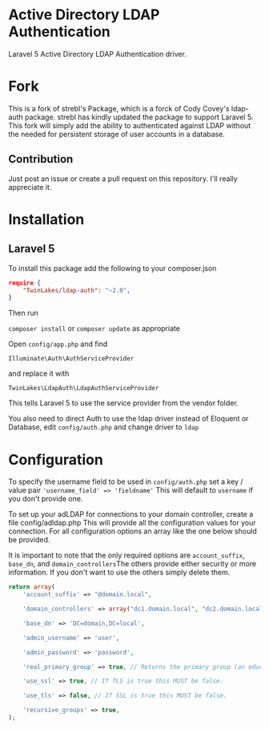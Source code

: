 Active Directory LDAP Authentication
=========

Laravel 5 Active Directory LDAP Authentication driver.

Fork
====

This is a fork of strebl's Package, which is a forck of Cody Covey's ldap-auth package. strebl has kindly updated the package to support
Laravel 5. This fork will simply add the ability to authenticated against LDAP without the needed for persistent storage of user accounts in
a database.

Contribution
------------
Just post an issue or create a pull request on this repository. I'll really appreciate it.

Installation
============

Laravel 5
---------
To install this package add the following to your composer.json

```json
require {
	"TwinLakes/ldap-auth": "~2.0",
}
```

Then run

`composer install` or `composer update` as appropriate

Open `config/app.php` and find

`Illuminate\Auth\AuthServiceProvider`

and replace it with

`TwinLakes\LdapAuth\LdapAuthServiceProvider`

This tells Laravel 5 to use the service provider from the vendor folder.

You also need to direct Auth to use the ldap driver instead of Eloquent or Database, edit `config/auth.php` and change driver to `ldap`


Configuration
=============
To specify the username field to be used in `config/auth.php` set a key / value pair `'username_field' => 'fieldname'` This will default to `username` if you don't provide one.

To set up your adLDAP for connections to your domain controller, create a file config/adldap.php This will provide all the configuration values for your connection. For all configuration options an array like the one below should be provided.

It is important to note that the only required options are `account_suffix`, `base_dn`, and `domain_controllers`The others provide either security or more information. If you don't want to use the others simply delete them.

```php
return array(
	'account_suffix' => "@domain.local",

	'domain_controllers' => array("dc1.domain.local", "dc2.domain.local"), // An array of domains may be provided for load balancing.

	'base_dn' => 'DC=domain,DC=local',

	'admin_username' => 'user',

	'admin_password' => 'password',

	'real_primary_group' => true, // Returns the primary group (an educated guess).

	'use_ssl' => true, // If TLS is true this MUST be false.

	'use_tls' => false, // If SSL is true this MUST be false.

	'recursive_groups' => true,
);
```